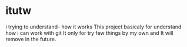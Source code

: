 # itutw
i trying to understand- how it works
This project basicaly for understand how i can work with git
It only for try few things by my own and
It will remove in the future.
